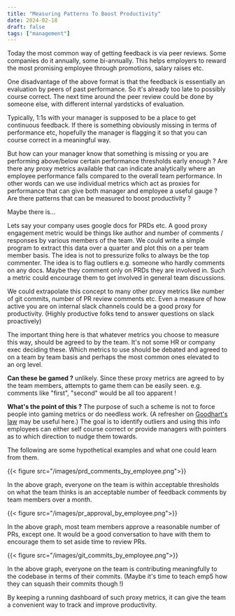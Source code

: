 ```yaml
---
title: "Measuring Patterns To Boost Productivity"
date: 2024-02-18
draft: false
tags: ["management"]
---
```

Today the most common way of getting feedback is via peer reviews. Some companies do it annually, some bi-annually. This helps employers to reward the most promising employee through promotions, salary raises etc.

One disadvantage of the above format is that the feedback is essentially an evaluation by peers of past performance. So it's already too late to possibly course correct. The next time around the peer review could be done by someone else, with different internal yardsticks of evaluation.

Typically, 1:1s with your manager is supposed to be a place to get continuous feedback. If there is something obviously missing in terms of performance etc, hopefully the manager is flagging it so that you can course correct in a meaningful way.

But how can your manager know that something is missing or you are performing above/below certain performance thresholds early enough ? Are there any proxy metrics available that can indicate analytically where an employee performance falls compared to the overall team performance. In other words can we use individual metrics which act as proxies for performance that can give both manager and employee a useful gauge ? Are there patterns that can be measured to boost productivity ?

Maybe there is...

Lets say your company uses google docs for PRDs etc. A good proxy engagement metric would be things like author and number of comments / responses by various members of the team. We could write a simple program to extract this data over a quarter and plot this on a per team member basis. The idea is not to pressurize folks to always be the top commenter. The idea is to flag outliers e.g. someone who hardly comments on any docs. Maybe they comment only on PRDs they are involved in. Such a metric could encourage them to get involved in general team discussions.

We could extrapolate this concept to many other proxy metrics like number of git commits, number of PR review comments etc. Even a measure of how active you are on internal slack channels could be a good proxy for productivity. (Highly productive folks tend to answer questions on slack proactively) 

The important thing here is that whatever metrics you choose to measure this way, should be agreed to by the team. It's not some HR or company exec deciding these. Which metrics to use should be debated and agreed to on a team by team basis and perhaps the most common ones elevated to an org level.

**Can these be gamed ?** unlikely. Since these proxy metrics are agreed to by the team members, attempts to game them can be easily seen. e.g. comments like "first", "second" would be all too apparent ! 

**What's the point of this ?** The purpose of such a scheme is not to force people into gaming metrics or do needless work. (A refresher on [Goodhart's law](https://en.wikipedia.org/wiki/Goodhart%27s_law) may be useful here.) The goal is to identify outliers and using this info employees can either self course correct or provide managers with pointers as to which direction to nudge them towards.

The following are some hypothetical examples and what one could learn from them.

{{< figure src="/images/prd_comments_by_employee.png">}}

In the above graph, everyone on the team is within acceptable thresholds on what the team thinks is an acceptable number of feedback comments by team members over a month.


{{< figure src="/images/pr_approval_by_employee.png">}}

In the above graph, most team members approve a reasonable number of PRs, except one. It would be a good conversation to have with them to encourage them to set aside time to review PRs.

{{< figure src="/images/git_commits_by_employee.png">}}

In the above graph, everyone on the team is contributing meaningfully to the codebase in terms of their commits. (Maybe it's time to teach emp5 how they can squash their commits though !)


By keeping a running dashboard of such proxy metrics, it can give the team a convenient way to track and improve productivity.







